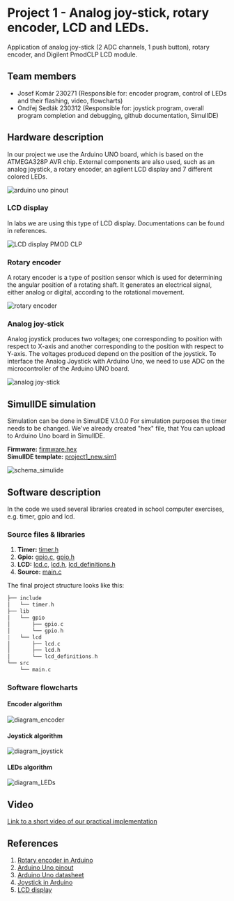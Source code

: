 # Project 1 - Analog joy-stick, rotary encoder, LCD and LEDs.

Application of analog joy-stick (2 ADC channels, 1 push button), rotary encoder, and Digilent PmodCLP LCD module.


## Team members

   * Josef Komár 230271 (Responsible for: encoder program, control of LEDs and their flashing, video, flowcharts)
   * Ondřej Sedlák 230312 (Responsible for: joystick program, overall program completion and debugging, github documentation, SimulIDE)

## Hardware description

In our project we use the Arduino UNO board, which is based on the ATMEGA328P AVR chip. External components are also used, such as an analog joystick, a rotary encoder, an agilent LCD display and 7 different colored LEDs.

![arduino uno pinout](images/arduino_pinout.png)

### LCD display

In labs we are using this type of LCD display. Documentations can be found in references.

![LCD display PMOD CLP](images/pmod_clp.png)

### Rotary encoder

A rotary encoder is a type of position sensor which is used for determining the angular position of a rotating shaft. It generates an electrical signal, either analog or digital, according to the rotational movement.

![rotary encoder](images/encoder.jpg)

### Analog joy-stick

Analog joystick produces two voltages; one corresponding to position with respect to X-axis and another corresponding to the position with respect to Y-axis. The voltages produced depend on the position of the joystick.
To interface the Analog Joystick with Arduino Uno, we need to use ADC on the microcontroller of the Arduino UNO board.

![analog joy-stick](images/joystick.jpg)

## SimulIDE simulation

Simulation can be done in SimulIDE V.1.0.0
For simulation purposes the timer needs to be changed. We've already created "hex" file, that You can upload to Arduino Uno board in SimulIDE.

**Firmware:** [firmware.hex](https://github.com/xsedla1y/digital-electronics-2/blob/main/Project1/Project1_simulations/firmware.rar) <br/>
**SimulIDE template:** [project1_new.sim1](https://github.com/xsedla1y/digital-electronics-2/blob/main/Project1/Project1_simulations/project1_new.sim1)

![schema_simulide](images/schema_simulide.png)

## Software description

In the code we used several libraries created in school computer exercises, e.g. timer, gpio and lcd.

### Source files & libraries

 1. **Timer:** [timer.h](https://github.com/xsedla1y/digital-electronics-2/blob/main/Project1/include/timer.h)
 2. **Gpio:** [gpio.c](https://github.com/xsedla1y/digital-electronics-2/blob/main/Project1/lib/gpio/gpio.c), [gpio.h](https://github.com/xsedla1y/digital-electronics-2/blob/main/Project1/lib/gpio/gpio.h)
 3. **LCD:** [lcd.c](https://github.com/xsedla1y/digital-electronics-2/blob/main/Project1/lib/lcd/lcd.c), [lcd.h](https://github.com/xsedla1y/digital-electronics-2/blob/main/Project1/lib/lcd/lcd.h), [lcd_definitions.h](https://github.com/xsedla1y/digital-electronics-2/blob/main/Project1/lib/lcd/lcd_definitions.h)
 4. **Source:** [main.c](https://github.com/xsedla1y/digital-electronics-2/blob/main/Project1/src/main.c)

  The final project structure looks like this:
   ```c
   ├── include
   │   └── timer.h
   ├── lib
   │   └── gpio
   │       ├── gpio.c
   │       └── gpio.h
   |   └── lcd
   │       ├── lcd.c
   │       ├── lcd.h
   │       └── lcd_definitions.h
   └── src
       └── main.c
   ```

### Software flowcharts

#### Encoder algorithm
![diagram_encoder](images/project_encoder.svg)

#### Joystick algorithm
![diagram_joystick](images/project_joystick.svg)

#### LEDs algorithm
![diagram_LEDs](images/project_LEDS.svg)

## Video

[Link to a short video of our practical implementation](https://www.youtube.com/watch?v=qSR6gQtcMVg)

## References

1. [Rotary encoder in Arduino](https://howtomechatronics.com/tutorials/arduino/rotary-encoder-works-use-arduino/)
2. [Arduino Uno pinout](https://docs.arduino.cc/hardware/uno-rev3)
3. [Arduino Uno datasheet](https://docs.arduino.cc/static/581ef7a3be69646a3f9eb4f6e2575548/A000066-datasheet.pdf)
4. [Joystick in Arduino](https://www.electronicwings.com/arduino/analog-joystick-interfacing-with-arduino-uno)
5. [LCD display](https://www.tme.eu/en/details/410-142p/add-on-boards/digilent/pmodclp/)
